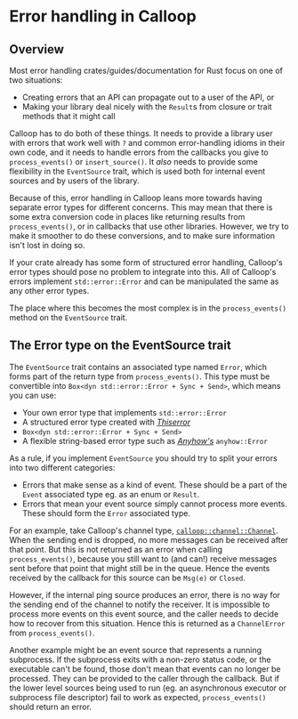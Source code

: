 # Error handling in Calloop

## Overview

Most error handling crates/guides/documentation for Rust focus on one of two situations:

- Creating errors that an API can propagate out to a user of the API, or
- Making your library deal nicely with the `Result`s from closure or trait methods that it might call

Calloop has to do both of these things. It needs to provide a library user with errors that work well with `?` and common error-handling idioms in their own code, and it needs to handle errors from the callbacks you give to `process_events()` or `insert_source()`. It *also* needs to provide some flexibility in the `EventSource` trait, which is used both for internal event sources and by users of the library.

Because of this, error handling in Calloop leans more towards having separate error types for different concerns. This may mean that there is some extra conversion code in places like returning results from `process_events()`, or in callbacks that use other libraries. However, we try to make it smoother to do these conversions, and to make sure information isn't lost in doing so.

If your crate already has some form of structured error handling, Calloop's error types should pose no problem to integrate into this. All of Calloop's errors implement `std::error::Error` and can be manipulated the same as any other error types.

The place where this becomes the most complex is in the `process_events()` method on the `EventSource` trait.

## The Error type on the EventSource trait

The `EventSource` trait contains an associated type named `Error`, which forms part of the return type from `process_events()`. This type must be convertible into `Box<dyn std::error::Error + Sync + Send>`, which means you can use:

- Your own error type that implements `std::error::Error`
- A structured error type created with [*Thiserror*](https://crates.io/crates/thiserror)
- `Box<dyn std::error::Error + Sync + Send>`
- A flexible string-based error type such as [*Anyhow's*](https://crates.io/crates/anyhow) `anyhow::Error`

As a rule, if you implement `EventSource` you should try to split your errors into two different categories:

- Errors that make sense as a kind of event. These should be a part of the `Event` associated type eg. as an enum or `Result`.
- Errors that mean your event source simply cannot process more events. These should form the `Error` associated type.

For an example, take Calloop's channel type, [`calloop::channel::Channel`](api/calloop/channel/struct.Channel.html). When the sending end is dropped, no more messages can be received after that point. But this is not returned as an error when calling `process_events()`, because you still want to (and can!) receive messages sent before that point that might still be in the queue. Hence the events received by the callback for this source can be `Msg(e)` or `Closed`.

However, if the internal ping source produces an error, there is no way for the sending end of the channel to notify the receiver. It is impossible to process more events on this event source, and the caller needs to decide how to recover from this situation. Hence this is returned as a `ChannelError` from `process_events()`.

Another example might be an event source that represents a running subprocess. If the subprocess exits with a non-zero status code, or the executable can't be found, those don't mean that events can no longer be processed. They can be provided to the caller through the callback. But if the lower level sources being used to run (eg. an asynchronous executor or subprocess file descriptor) fail to work as expected, `process_events()` should return an error.
